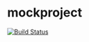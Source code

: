 # mockproject

[![Build Status](https://travis-ci.org/lionshreya/demo.svg?branch=master)](https://travis-ci.org/lionshreya/demo)
